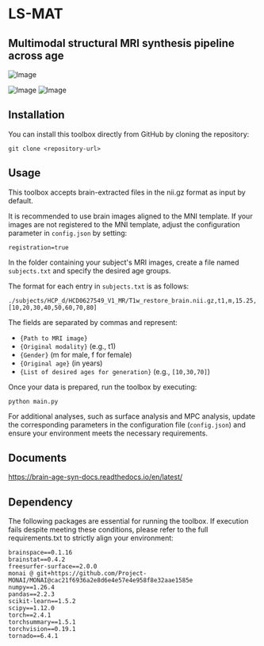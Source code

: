 # LS-MAT

## Multimodal structural MRI synthesis pipeline across age

![Image](https://github.com/user-attachments/assets/148e2ecc-2d71-4b31-a3a4-78ab5ae98a66)



![Image](https://github.com/user-attachments/assets/41ebacab-60f2-4b02-92f7-5b4c818ebabd)
![Image](https://github.com/user-attachments/assets/e6772f6e-a776-4a3f-afff-d4f079fef383)


## Installation

You can install this toolbox directly from GitHub by cloning the repository:

```
git clone <repository-url>
```

## Usage

This toolbox accepts brain-extracted files in the nii.gz format as input by default.

It is recommended to use brain images aligned to the MNI template. If your images are not registered to the MNI template, adjust the configuration parameter in `config.json` by setting:

```
registration=true
```

In the folder containing your subject's MRI images, create a file named `subjects.txt` and specify the desired age groups.

The format for each entry in `subjects.txt` is as follows:

```
./subjects/HCP_d/HCD0627549_V1_MR/T1w_restore_brain.nii.gz,t1,m,15.25,[10,20,30,40,50,60,70,80]
```

The fields are separated by commas and represent:

* `{Path to MRI image}`
* `{Original modality}` (e.g., t1)
* `{Gender}` (m for male, f for female)
* `{Original age}` (in years)
* `{List of desired ages for generation}` (e.g., `[10,30,70]`)

Once your data is prepared, run the toolbox by executing:

```
python main.py
```

For additional analyses, such as surface analysis and MPC analysis, update the corresponding parameters in the configuration file (`config.json`) and ensure your environment meets the necessary requirements.


## Documents

https://brain-age-syn-docs.readthedocs.io/en/latest/

## Dependency
The following packages are essential for running the toolbox. If execution fails despite meeting these conditions, please refer to the full requirements.txt to strictly align your environment:

```
brainspace==0.1.16
brainstat==0.4.2
freesurfer-surface==2.0.0
monai @ git+https://github.com/Project-MONAI/MONAI@cac21f6936a2e8d6e4e57e4e958f8e32aae1585e
numpy==1.26.4
pandas==2.2.3
scikit-learn==1.5.2
scipy==1.12.0
torch==2.4.1
torchsummary==1.5.1
torchvision==0.19.1
tornado==6.4.1
```

